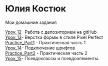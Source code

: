 # Юлия Костюк
Мои домашние задания


[Урок_12](https://yuliyakastsiuk.github.io/Lesson_12/github/src/ "Мое Д/З")- Работа с депозиторием на gitHub  
[Урок_13](https://yuliyakastsiuk.github.io/Lesson_13/Project_Lesson_13/src/ "Мое Д/З")- Верстка формы в стиле Pixel Perfect  
[Practice_Part1](https://yuliyakastsiuk.github.io/Practice_Part1/src/ "Мое Д/З") - Практическая часть 1  
[Урок_14](https://yuliyakastsiuk.github.io/Project_Lesson_14/ "Мое Д/З")- Подключение шрифтов  
[Practice_Part2](https://yuliyakastsiuk.github.io/src/ "Мое Д/З") - Практическая часть 2   
[Урок_15](https://yuliyakastsiuk.github.io/Project_Lesson_15/ "Мое Д/З")- Псевдоклассы и псевдоэлементы.  

